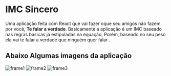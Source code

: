 # IMC Sincero


<p>Uma aplicação feita com React que vai fazer oque seu amigos não fazem por você, <strong>Te falar a verdade</strong>. Basicamente a aplicação é um IMC baseado nas regras basicas já estipuladas na equação, Porém, baseado no seu peso ela vai te falar a verdade que ninguém quer falar .</p>

## Abaixo Algumas imagens da aplicação

![frame1](https://i.imgur.com/NXWFfDF.png)
![frame2](https://i.imgur.com/BvbDgik.png)
![frame3](https://i.imgur.com/pA5FosG.png)
